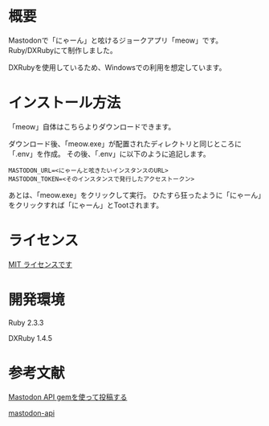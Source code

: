 # 概要

Mastodonで「にゃーん」と呟けるジョークアプリ「meow」です。
Ruby/DXRubyにて制作しました。

DXRubyを使用しているため、Windowsでの利用を想定しています。

# インストール方法

「meow」自体はこちらよりダウンロードできます。

ダウンロード後、「meow.exe」が配置されたディレクトリと同じところに「.env」を作成。
その後、「.env」に以下のように追記します。

```
MASTODON_URL=<にゃーんと呟きたいインスタンスのURL>
MASTODON_TOKEN=<そのインスタンスで発行したアクセストークン>
```

あとは、「meow.exe」をクリックして実行。
ひたすら狂ったように「にゃーん」をクリックすれば「にゃーん」とTootされます。

# ライセンス
[MIT ライセンスです](./LICENSE)

# 開発環境

Ruby 2.3.3

DXRuby 1.4.5

# 参考文献

[Mastodon API gemを使って投稿する](https://qiita.com/takahashim/items/a8c0eb3a75d366cfe87b)

[mastodon-api](https://www.rubydoc.info/gems/mastodon-api)
